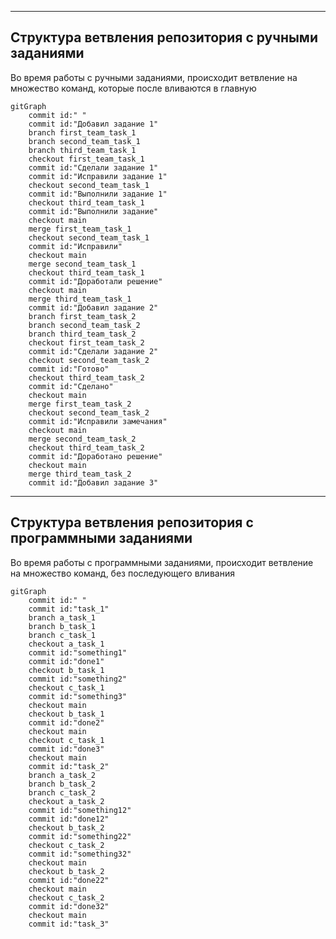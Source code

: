 
---
Структура ветвления репозитория с ручными заданиями
--- 

Во время работы с ручными заданиями, происходит ветвление на множество команд, которые после вливаются в главную

```mermaid
gitGraph
    commit id:" "
    commit id:"Добавил задание 1"
    branch first_team_task_1
    branch second_team_task_1
    branch third_team_task_1
    checkout first_team_task_1
    commit id:"Сделали задание 1"
    commit id:"Исправили задание 1"
    checkout second_team_task_1
    commit id:"Выполнили задание 1"
    checkout third_team_task_1
    commit id:"Выполнили задание"
    checkout main
    merge first_team_task_1
    checkout second_team_task_1
    commit id:"Исправили"
    checkout main
    merge second_team_task_1
    checkout third_team_task_1
    commit id:"Доработали решение"
    checkout main
    merge third_team_task_1
    commit id:"Добавил задание 2"
    branch first_team_task_2
    branch second_team_task_2
    branch third_team_task_2
    checkout first_team_task_2
    commit id:"Сделали задание 2"
    checkout second_team_task_2
    commit id:"Готово"
    checkout third_team_task_2
    commit id:"Сделано"
    checkout main
    merge first_team_task_2
    checkout second_team_task_2
    commit id:"Исправили замечания"
    checkout main
    merge second_team_task_2
    checkout third_team_task_2
    commit id:"Доработано решение"
    checkout main
    merge third_team_task_2
    commit id:"Добавил задание 3"
```

---
Структура ветвления репозитория с программными заданиями
--- 

Во время работы с программными заданиями, происходит ветвление на множество команд, без последующего вливания

```mermaid
gitGraph
    commit id:" "
    commit id:"task_1"
    branch a_task_1
    branch b_task_1
    branch c_task_1
    checkout a_task_1
    commit id:"something1"
    commit id:"done1"
    checkout b_task_1
    commit id:"something2"
    checkout c_task_1
    commit id:"something3"
    checkout main
    checkout b_task_1
    commit id:"done2"
    checkout main
    checkout c_task_1
    commit id:"done3"
    checkout main
    commit id:"task_2"
    branch a_task_2
    branch b_task_2
    branch c_task_2
    checkout a_task_2
    commit id:"something12"
    commit id:"done12"
    checkout b_task_2
    commit id:"something22"
    checkout c_task_2
    commit id:"something32"
    checkout main
    checkout b_task_2
    commit id:"done22"
    checkout main
    checkout c_task_2
    commit id:"done32"
    checkout main
    commit id:"task_3"
```
